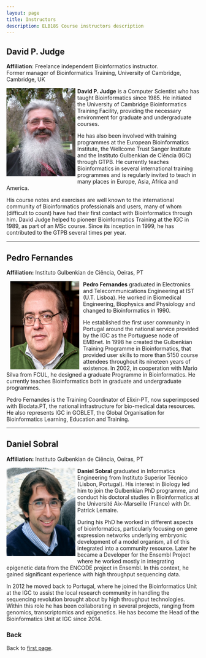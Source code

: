 ```yaml
---
layout: page
title: Instructors
description: ELB18S Course instructors description
---
```

## David P. Judge
**Affiliation**: Freelance independent Bioinformatics instructor.<br/> Former manager of Bioinformatics Training, University of Cambridge, Cambridge, UK

<img src="./Images/Instructors/David_Judge.jpg" height="230" width="180" align="left" style="margin-right: 1%; margin-bottom: 0.5em;">

**David P. Judge** is a Computer Scientist who has taught Bioinformatics since 1985. He initiated the University of Cambridge Bioinformatics Training Facility, providing the necessary environment for graduate and undergraduate courses. 

He has also been involved with training programmes at the European Bioinformatics Institute, the Wellcome Trust Sanger Institute and the Instituto Gulbenkian de Ciência (IGC) through GTPB. He currently teaches Bioinformatics in several international training programmes and is regularly invited to teach in many places in Europe, Asia, Africa and America.

His course notes and exercises are well known to the international community of Bioinformatics professionals and users, many of whom (difficult to count) have had their first contact with Bioinformatics through him. David Judge helped to pioneer Bioinformatics Training at the IGC in 1989, as part of an MSc course. Since its inception in 1999, he has contributed to the GTPB several times per year.

---

## Pedro Fernandes
**Affiliation:** Instituto Gulbenkian de Ciência, Oeiras, PT

  <img src="./Images/Instructors/Pedro_F.jpg" height="230" width="180" align="left" style="margin:0px 10px"> 

**Pedro Fernandes** graduated in Electronics and Telecommunications Engineering at IST (U.T. Lisboa). He worked in Biomedical Engineering, Biophysics and Physiology and changed to Bioinformatics in 1990. 

He established the first user community in Portugal around the national service provided by the IGC as the Portuguese node of EMBnet. In 1998 he created the Gulbenkian Training Programme in Bioinformatics, that provided user skills to more than 5150 course attendees throughout its nineteen years of existence. In 2002, in cooperation with Mario Silva from FCUL, he designed a graduate Programme in Bioinformatics. He currently teaches Bioinformatics both in graduate and undergraduate programmes. 

Pedro Fernandes is the Training Coordinator of Elixir-PT, now superimposed with Biodata.PT, the national infrastructure for bio-medical data resources. He also represents IGC in GOBLET, the Global Organisation for Bioinformatics Learning, Education and Training.

---

## Daniel Sobral
**Affiliation:** Instituto Gulbenkian de Ciência, Oeiras, PT

   <img src="./Images/Instructors/Daniel_Sobral.jpg" height="230" width="180" align="left" style="margin-right: 1%; margin-bottom: 0.5em;">

**Daniel Sobral** graduated in Informatics Engineering from Instituto Superior Técnico (Lisbon, Portugal). His interest in Biology led him to join the Gulbenkian PhD programme, and conduct his doctoral studies in Bioinformatics at the Université Aix-Marseille (France) with Dr. Patrick Lemaire. 

During his PhD he worked in different aspects of bioinformatics, particularly focusing on gene expression networks underlying embryonic development of a model organism, all of this integrated into a community resource. Later he became a Developer for the Ensembl Project where he worked mostly in integrating epigenetic data from the ENCODE project in Ensembl. In this context, he gained significant experience with high throughput sequencing data. 

In 2012 he moved back to Portugal, where he joined the Bioinformatics Unit at the IGC to assist the local research community in handling the sequencing revolution brought about by high throughput technologies. Within this role he has been collaborating in several projects, ranging from genomics, transcriptomics and epigenetics. He has become the Head of the Bioinformatics Unit at IGC since 2014. 



### Back

Back to [first page](https://maccardoso.github.io/ELB18S/).
